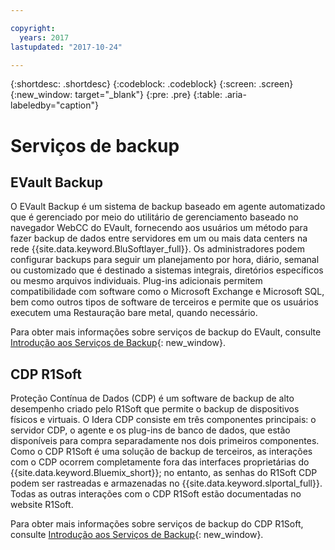 ```yaml
---

copyright:
  years: 2017
lastupdated: "2017-10-24"

---
```

{:shortdesc: .shortdesc}
{:codeblock: .codeblock}
{:screen: .screen}
{:new_window: target="_blank"}
{:pre: .pre}
{:table: .aria-labeledby="caption"}

# Serviços de backup

## EVault Backup

O EVault Backup é um sistema de backup baseado em agente automatizado que é gerenciado por meio do utilitário de gerenciamento baseado no navegador WebCC do EVault, fornecendo aos usuários um método para fazer backup de dados entre servidores em um ou mais data centers na rede {{site.data.keyword.BluSoftlayer_full}}.  Os administradores podem configurar backups para seguir um planejamento por hora, diário, semanal ou customizado que é destinado a sistemas integrais, diretórios específicos ou mesmo arquivos individuais.  Plug-ins adicionais permitem compatibilidade com software como o Microsoft Exchange e Microsoft SQL, bem como outros tipos de software de terceiros e permite que os usuários executem uma Restauração bare metal, quando necessário.

Para obter mais informações sobre serviços de backup do EVault, consulte [Introdução aos Serviços de Backup](../infrastructure/Backup/index.html){: new_window}.

## CDP R1Soft

Proteção Contínua de Dados (CDP) é um software de backup de alto desempenho criado pelo R1Soft que permite o backup de dispositivos físicos e virtuais. O Idera CDP consiste em três componentes principais: o servidor CDP, o agente e os plug-ins de banco de dados, que estão disponíveis para compra separadamente nos dois primeiros componentes.  Como o CDP R1Soft é uma solução de backup de terceiros, as interações com o CDP ocorrem completamente fora das interfaces proprietárias do {{site.data.keyword.Bluemix_short}}; no entanto, as senhas do R1Soft CDP podem ser rastreadas e armazenadas no {{site.data.keyword.slportal_full}}.  Todas as outras interações com o CDP R1Soft estão documentadas no website R1Soft.

Para obter mais informações sobre serviços de backup do CDP R1Soft, consulte [Introdução aos Serviços de Backup](../infrastructure/Backup/index.html){: new_window}.
